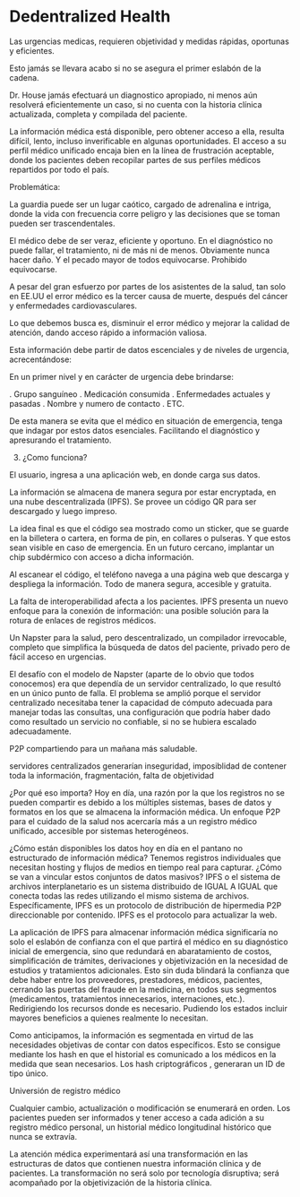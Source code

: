 # Dedentralized Health 
  
  Las  urgencias medicas, requieren objetividad y medidas rápidas,  oportunas y eficientes.

Esto jamás se llevara acabo si no se asegura el primer eslabón de la cadena.

Dr. House jamás efectuará un diagnostico apropiado, ni menos aún resolverá eficientemente un caso, si no cuenta con la historia clínica actualizada, completa y compilada del paciente.

 

La información médica está disponible, pero obtener acceso a ella, resulta difícil, lento, incluso inverificable en algunas oportunidades. El acceso a su perfil médico unificado encaja bien en la línea de frustración aceptable, donde los pacientes deben recopilar partes de sus perfiles médicos repartidos por todo el país.

Problemática:

La guardia puede ser un lugar caótico, cargado de adrenalina e intriga, donde la vida con frecuencia corre peligro y las decisiones que se toman pueden ser trascendentales.

El médico debe de ser veraz, eficiente y oportuno. En el diagnóstico no puede fallar, el tratamiento, ni de más ni de menos. Obviamente nunca hacer daño. Y el pecado mayor de todos equivocarse. Prohibido equivocarse.

A pesar del gran esfuerzo por partes de los asistentes de la salud, tan solo en EE.UU el error médico es la tercer causa de muerte, después del cáncer y enfermedades cardiovasculares.

Lo que debemos busca es, disminuir el error médico y mejorar la calidad de atención, dando acceso rápido a información valiosa.

Esta información debe partir de datos escenciales y de niveles de urgencia, acrecentándose:

En un primer nivel y en carácter de urgencia debe brindarse:

. Grupo sanguíneo
. Medicación consumida
. Enfermedades actuales y pasadas
. Nombre y numero de contacto
. ETC.

De esta manera se evita que el médico en situación de emergencia, tenga que indagar por estos datos esenciales. Facilitando el diagnóstico y apresurando el tratamiento.

3. ¿Como funciona?

El usuario, ingresa a una aplicación web, en donde carga sus datos.

La información se almacena de manera segura por estar encryptada, en una nube descentralizada (IPFS). Se provee un código QR para ser descargado y luego impreso.

La idea final es que el código sea mostrado como un sticker, que se guarde en la billetera o cartera, en forma de pin, en collares o pulseras. Y que estos sean visible en caso de emergencia. En un futuro cercano, implantar un chip subdérmico con acceso a dicha información.

Al escanear el código, el teléfono navega a una página web que descarga y despliega la información. Todo de manera segura, accesible y gratuita.

 

La falta de interoperabilidad afecta a los pacientes. IPFS presenta un nuevo enfoque para la conexión de información: una posible solución para la rotura de enlaces de registros médicos.

Un Napster para la salud, pero descentralizado, un compilador irrevocable, completo que simplifica la búsqueda de datos del paciente,  privado pero de fácil acceso en urgencias.  

 El desafío con el modelo de Napster (aparte de lo obvio que todos conocemos) era que dependía de un servidor centralizado, lo que resultó en un único punto de falla. El problema se amplió porque el servidor centralizado necesitaba tener la capacidad de cómputo adecuada para manejar todas las consultas, una configuración que podría haber dado como resultado un servicio no confiable, si no se hubiera escalado adecuadamente.

P2P compartiendo para un mañana más saludable.

servidores centralizados generarían inseguridad, imposiblidad de contener toda la información, fragmentación, falta de objetividad

¿Por qué eso importa? Hoy en día, una razón por la que los registros no se pueden compartir es debido a los múltiples sistemas, bases de datos y formatos en los que se almacena la información médica. Un enfoque P2P para el cuidado de la salud nos acercaría más a un registro médico unificado, accesible por sistemas heterogéneos.

 

¿Cómo están disponibles los datos hoy en día en el pantano no estructurado de información médica? Tenemos registros individuales que necesitan hosting y flujos de medios en tiempo real para capturar. ¿Cómo se van a vincular estos conjuntos de datos masivos? IPFS o el sistema de archivos interplanetario es un sistema distribuido de IGUAL A IGUAL que conecta todas las redes utilizando el mismo sistema de archivos. Específicamente, IPFS es un protocolo de distribución de hipermedia P2P direccionable por contenido. IPFS es el protocolo para actualizar la web.

La aplicación de IPFS para almacenar información médica significaría no solo  el eslabón de confianza con el que partirá el médico en su diagnóstico inicial de emergencia, sino que redundará en abaratamiento de costos, simplificación de trámites, derivaciones y objetivización en la necesidad de estudios y tratamientos adicionales. Esto sin duda blindará la confianza que debe haber entre los proveedores, prestadores, médicos, pacientes, cerrando las puertas del fraude en la medicina, en todos sus segmentos (medicamentos, tratamientos innecesarios, internaciones, etc.). Redirigiendo los recursos donde es necesario. Pudiendo los estados incluir mayores beneficios a quienes realmente lo necesitan.

Como anticipamos, la información es segmentada en virtud de las necesidades objetivas de contar con datos específicos. Esto se consigue mediante los hash en que el historial es comunicado a los médicos en la medida que sean necesarios. Los hash criptográficos , generaran un ID de tipo único.

Universión de registro médico

Cualquier cambio, actualización o modificación se enumerará en orden. Los pacientes pueden ser informados y tener acceso a cada adición a su registro médico personal, un historial médico longitudinal histórico que nunca se extravía.

La atención médica experimentará así una transformación en las estructuras de datos que contienen nuestra información clínica y de pacientes. La transformación no será solo por tecnología disruptiva; será acompañado por la objetivización de la historia clínica.
  
  
  
  
  
  
  
